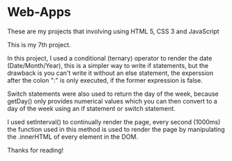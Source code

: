# Web-Apps
These are my projects that involving using HTML 5, CSS 3 and JavaScript

This is my 7th project.

In this project, I used a conditional (ternary) operator to render the date (Date/Month/Year), this is a simpler way to write if statements, but the drawback is you can't write it without an else statement, the experssion after the colon ":" is only executed, if the former expression is false.

Switch statements were also used to return the day of the week, because getDay() only provides numerical values which you can then convert to a day of the week using an if statement or switch statement.

I used setInterval() to continually render the page, every second (1000ms) the function used in this method is used to render the page by manipulating the .innerHTML of every element in the DOM.

Thanks for reading!
